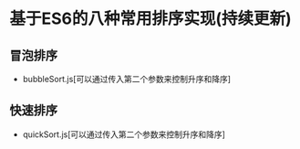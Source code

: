 # 基于ES6的八种常用排序实现(持续更新)

## 冒泡排序
- bubbleSort.js[可以通过传入第二个参数来控制升序和降序]

## 快速排序
- quickSort.js[可以通过传入第二个参数来控制升序和降序]